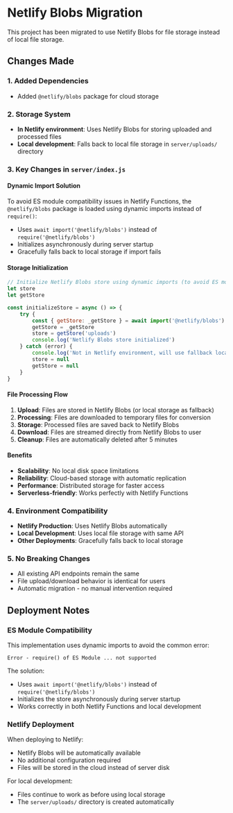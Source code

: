 # Netlify Blobs Migration

This project has been migrated to use Netlify Blobs for file storage instead of local file storage.

## Changes Made

### 1. Added Dependencies
- Added `@netlify/blobs` package for cloud storage

### 2. Storage System
- **In Netlify environment**: Uses Netlify Blobs for storing uploaded and processed files
- **Local development**: Falls back to local file storage in `server/uploads/` directory

### 3. Key Changes in `server/index.js`

#### Dynamic Import Solution
To avoid ES module compatibility issues in Netlify Functions, the `@netlify/blobs` package is loaded using dynamic imports instead of `require()`:
- Uses `await import('@netlify/blobs')` instead of `require('@netlify/blobs')`
- Initializes asynchronously during server startup
- Gracefully falls back to local storage if import fails

#### Storage Initialization
```javascript
// Initialize Netlify Blobs store using dynamic imports (to avoid ES module conflicts)
let store
let getStore

const initializeStore = async () => {
	try {
		const { getStore: _getStore } = await import('@netlify/blobs')
		getStore = _getStore
		store = getStore('uploads')
		console.log('Netlify Blobs store initialized')
	} catch (error) {
		console.log('Not in Netlify environment, will use fallback local storage')
		store = null
		getStore = null
	}
}
```

#### File Processing Flow
1. **Upload**: Files are stored in Netlify Blobs (or local storage as fallback)
2. **Processing**: Files are downloaded to temporary files for conversion
3. **Storage**: Processed files are saved back to Netlify Blobs
4. **Download**: Files are streamed directly from Netlify Blobs to user
5. **Cleanup**: Files are automatically deleted after 5 minutes

#### Benefits
- **Scalability**: No local disk space limitations
- **Reliability**: Cloud-based storage with automatic replication
- **Performance**: Distributed storage for faster access
- **Serverless-friendly**: Works perfectly with Netlify Functions

### 4. Environment Compatibility
- **Netlify Production**: Uses Netlify Blobs automatically
- **Local Development**: Uses local file storage with same API
- **Other Deployments**: Gracefully falls back to local storage

### 5. No Breaking Changes
- All existing API endpoints remain the same
- File upload/download behavior is identical for users
- Automatic migration - no manual intervention required

## Deployment Notes

### ES Module Compatibility
This implementation uses dynamic imports to avoid the common error:
```
Error - require() of ES Module ... not supported
```

The solution:
- Uses `await import('@netlify/blobs')` instead of `require('@netlify/blobs')`
- Initializes the store asynchronously during server startup
- Works correctly in both Netlify Functions and local development

### Netlify Deployment
When deploying to Netlify:
- Netlify Blobs will be automatically available
- No additional configuration required
- Files will be stored in the cloud instead of server disk

For local development:
- Files continue to work as before using local storage
- The `server/uploads/` directory is created automatically
